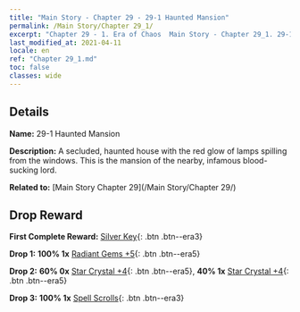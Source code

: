 ```yaml
---
title: "Main Story - Chapter 29 - 29-1 Haunted Mansion"
permalink: /Main Story/Chapter 29_1/
excerpt: "Chapter 29 - 1. Era of Chaos  Main Story - Chapter 29_1. 29-1 Haunted Mansion"
last_modified_at: 2021-04-11
locale: en
ref: "Chapter 29_1.md"
toc: false
classes: wide
---
```


## Details

 **Name:** 29-1 Haunted Mansion

 **Description:** A secluded, haunted house with the red glow of lamps spilling from the windows. This is the mansion of the nearby, infamous blood-sucking lord.

 **Related to:** [Main Story Chapter 29](/Main Story/Chapter 29/)

## Drop Reward

 **First Complete Reward:** [Silver Key](/Items/con_693/){: .btn .btn--era3}

 **Drop 1:** **100% 1x** [Radiant Gems +5](/Items/mat_100/){: .btn .btn--era5}

 **Drop 2:** **60% 0x** [Star Crystal +4](/Items/mat_94/){: .btn .btn--era5}, **40% 1x** [Star Crystal +4](/Items/mat_94/){: .btn .btn--era5}

 **Drop 3:** **100% 1x** [Spell Scrolls](/Items/con_694/){: .btn .btn--era3}

